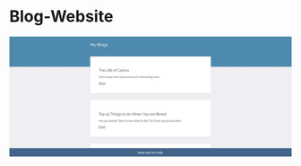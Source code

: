 ﻿# Blog-Website
 ![image](https://github.com/themukuldharashivkar/Blog-Website/blob/main/website.jpg)
